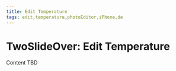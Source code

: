 ```yaml
---
title: Edit Temperature
tags: edit,temperature,photoEditor,iPhone,de
---
```


# TwoSlideOver: Edit Temperature

Content TBD
